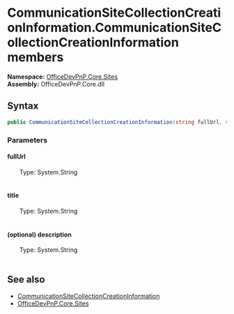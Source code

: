 # CommunicationSiteCollectionCreationInformation.CommunicationSiteCollectionCreationInformation members 
  

**Namespace:** [OfficeDevPnP.Core.Sites](OfficeDevPnP.Core.Sites.md)  
**Assembly:** OfficeDevPnP.Core.dll  
## Syntax
```C#
public CommunicationSiteCollectionCreationInformation(string fullUrl, string title, string description)
```
### Parameters
#### fullUrl  
&emsp;&emsp;Type: System.String  
&emsp;&emsp;  


#### title  
&emsp;&emsp;Type: System.String  
&emsp;&emsp;  


#### (optional) description  
&emsp;&emsp;Type: System.String  
&emsp;&emsp;  


## See also
- [CommunicationSiteCollectionCreationInformation](OfficeDevPnP.Core.Sites.CommunicationSiteCollectionCreationInformation.md)
- [OfficeDevPnP.Core.Sites](OfficeDevPnP.Core.Sites.md)
